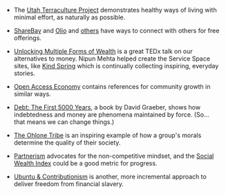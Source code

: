 
- The [Utah Terraculture Project](https://www.terracultureproject.org/) demonstrates healthy ways of living with minimal effort, as naturally as possible.

- [ShareBay](https://sharebay.org) and [Olio](https://olioex.com) and [others](https://openaccesseconomy.org/doku.php?id=prototyping) have ways to connect with others for free offerings.

- [Unlocking Multiple Forms of Wealth](https://www.youtube.com/watch?v=oUc_zhrdmaI) is a great TEDx talk on our alternatives to money. Nipun Mehta helped create the Service Space sites, like [Kind Spring](https://www.kindspring.org/story/) which is continually collecting inspiring, everyday stories.

- [Open Access Economy](https://openaccesseconomy.org) contains references for community growth in similar ways.

- [Debt: The First 5000 Years](https://en.wikipedia.org/wiki/Debt:_The_First_5000_Years), a book by David Graeber, shows how indebtedness and money are phenomena maintained by force. (So... that means we can change things.)

- [The Ohlone Tribe](https://www.shareable.net/a-life-of-sharing/) is an inspiring example of how a group's morals determine the quality of their society.

- [Partnerism](https://www.partnerism.org/) advocates for the non-competitive mindset, and the [Social Wealth Index](https://centerforpartnership.org/programs/social-wealth-index/) could be a good metric for progress.

- [Ubuntu & Contributionism](https://www.michaeltellinger.com/ubuntu/) is another, more incremental approach to deliver freedom from financial slavery.
